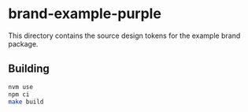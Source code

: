 # brand-example-purple

This directory contains the source design tokens for the example brand package.

## Building

```sh
nvm use
npm ci
make build
```
